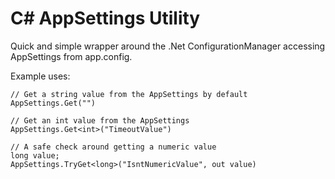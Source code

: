 # C# AppSettings Utility

Quick and simple wrapper around the .Net ConfigurationManager accessing AppSettings from app.config.

Example uses:

```
// Get a string value from the AppSettings by default
AppSettings.Get("")

// Get an int value from the AppSettings
AppSettings.Get<int>("TimeoutValue")

// A safe check around getting a numeric value
long value;
AppSettings.TryGet<long>("IsntNumericValue", out value)
```

